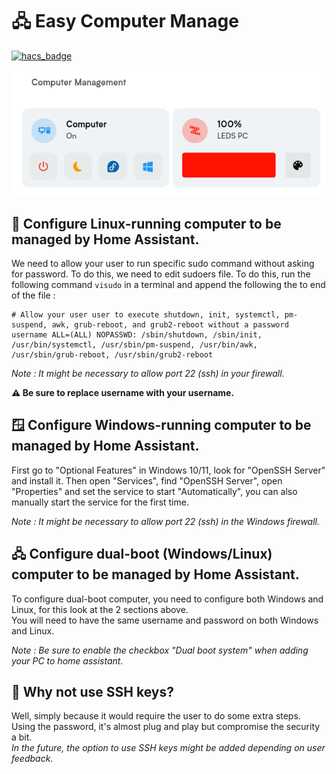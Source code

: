 # 🖧 Easy Computer Manage

[![hacs_badge](https://img.shields.io/badge/HACS-Custom-41BDF5.svg?style=for-the-badge)](https://github.com/hacs/integration)

![img.png](.images/example1.png)

## 🐧 Configure Linux-running computer to be managed by Home Assistant.

We need to allow your user to run specific sudo command without asking for password. To do this, we need to edit sudoers
file. To do this, run the following command ``visudo`` in a terminal and append the following the to end of the file :

```
# Allow your user user to execute shutdown, init, systemctl, pm-suspend, awk, grub-reboot, and grub2-reboot without a password
username ALL=(ALL) NOPASSWD: /sbin/shutdown, /sbin/init, /usr/bin/systemctl, /usr/sbin/pm-suspend, /usr/bin/awk, /usr/sbin/grub-reboot, /usr/sbin/grub2-reboot
```

*Note : It might be necessary to allow port 22 (ssh) in your firewall.*

**⚠️ Be sure to replace username with your username.**

## 🪟 Configure Windows-running computer to be managed by Home Assistant.

First go to "Optional Features" in Windows 10/11, look for "OpenSSH Server" and install it.
Then open "Services", find "OpenSSH Server", open "Properties" and set the service to start "Automatically", you can
also manually start the service for the first time.

*Note : It might be necessary to allow port 22 (ssh) in the Windows firewall.*

## 🖧 Configure dual-boot (Windows/Linux) computer to be managed by Home Assistant.

To configure dual-boot computer, you need to configure both Windows and Linux, for this look at the 2 sections above.  
You will need to have the same username and password on both Windows and Linux.

*Note : Be sure to enable the checkbox "Dual boot system" when adding your PC to home assistant.*

## 🔑 Why not use SSH keys?

Well, simply because it would require the user to do some extra steps. Using the password, it's almost plug and play but
compromise the security a bit.  
_In the future, the option to use SSH keys might be added depending on user feedback._

